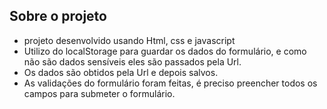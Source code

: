 ## Sobre o projeto
- projeto desenvolvido usando Html, css e javascript
- Utilizo do localStorage para guardar os dados do formulário, e como não são dados sensíveis eles são passados pela Url.
- Os dados são obtidos pela Url e depois salvos.
- As validações do formulário foram feitas, é preciso preencher todos os campos para submeter o formulário.
